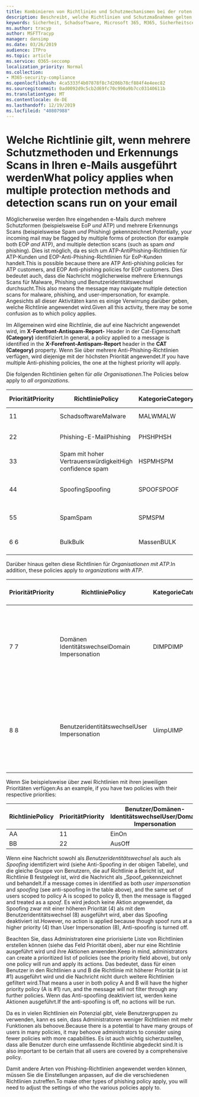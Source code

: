 ```yaml
---
title: Kombinieren von Richtlinien und Schutzmechanismen bei der roten Kennzeichnung von e-Mails
description: Beschreibt, welche Richtlinien und Schutzmaßnahmen gelten, wenn e-Mail-Nachrichten mehrere Schutzmaßnahmen treffen und von mehreren Erkennungs Formen gescannt werden. Welche Richtlinien gelten und welche Aktionen ausgeführt werden sollen, wenn e-Mail-Nachrichten als Schadsoftware, Spam, vertrauenswürdiger Spam, Phishing und Massen von EoP und/oder ATP gekennzeichnet sind.
keywords: Sicherheit, Schadsoftware, Microsoft 365, M365, Sicherheitscenter, ATP, Microsoft Defender ATP, Office 365 ATP, Azure ATP
ms.author: tracyp
author: MSFTTracyp
manager: dansimp
ms.date: 03/26/2019
audience: ITPro
ms.topic: article
ms.service: O365-seccomp
localization_priority: Normal
ms.collection:
- M365-security-compliance
ms.openlocfilehash: 4ca5333f4b07878f8c7d206b78cf884f4e4eec82
ms.sourcegitcommit: 0ad0092d9c5cb2d69fc70c990a9b7cc03140611b
ms.translationtype: MT
ms.contentlocale: de-DE
ms.lasthandoff: 12/19/2019
ms.locfileid: "40807988"
---
```

# <a name="what-policy-applies-when-multiple-protection-methods-and-detection-scans-run-on-your-email"></a><span data-ttu-id="af695-105">Welche Richtlinie gilt, wenn mehrere Schutzmethoden und Erkennungs Scans in Ihren e-Mails ausgeführt werden</span><span class="sxs-lookup"><span data-stu-id="af695-105">What policy applies when multiple protection methods and detection scans run on your email</span></span>

<span data-ttu-id="af695-106">Möglicherweise werden Ihre eingehenden e-Mails durch mehrere Schutzformen (beispielsweise EoP *und* ATP) und mehrere Erkennungs Scans (beispielsweise Spam *und* Phishing) gekennzeichnet.</span><span class="sxs-lookup"><span data-stu-id="af695-106">Potentially, your incoming mail may be flagged by multiple forms of protection (for example both EOP *and* ATP), and multiple detection scans (such as spam *and* phishing).</span></span> <span data-ttu-id="af695-107">Dies ist möglich, da es sich um ATP-AntiPhishing-Richtlinien für ATP-Kunden und EOP-Anti-Phishing-Richtlinien für EoP-Kunden handelt.</span><span class="sxs-lookup"><span data-stu-id="af695-107">This is possible because there are ATP Anti-phishing policies for ATP customers, and EOP Anti-phishing policies for EOP customers.</span></span> <span data-ttu-id="af695-108">Dies bedeutet auch, dass die Nachricht möglicherweise mehrere Erkennungs Scans für Malware, Phishing und Benutzeridentitätswechsel durchsucht.</span><span class="sxs-lookup"><span data-stu-id="af695-108">This also means the message may navigate multiple detection scans for malware, phishing, and user-impersonation, for example.</span></span> <span data-ttu-id="af695-109">Angesichts all dieser Aktivitäten kann es einige Verwirrung darüber geben, welche Richtlinie angewendet wird.</span><span class="sxs-lookup"><span data-stu-id="af695-109">Given all this activity, there may be some confusion as to which policy applies.</span></span>

<span data-ttu-id="af695-110">Im Allgemeinen wird eine Richtlinie, die auf eine Nachricht angewendet wird, im **X-Forefront-Antispam-Report-** Header in der Cat-Eigenschaft **(Category)** identifiziert.</span><span class="sxs-lookup"><span data-stu-id="af695-110">In general, a policy applied to a message is identified in the **X-Forefront-Antispam-Report** header in the **CAT (Category)** property.</span></span> <span data-ttu-id="af695-111">Wenn Sie über mehrere Anti-Phishing-Richtlinien verfügen, wird diejenige mit der höchsten Priorität angewendet.</span><span class="sxs-lookup"><span data-stu-id="af695-111">If you have multiple Anti-phishing policies, the one at the highest priority will apply.</span></span>

<span data-ttu-id="af695-112">Die folgenden Richtlinien gelten für _alle Organisationen_.</span><span class="sxs-lookup"><span data-stu-id="af695-112">The Policies below apply to _all organizations_.</span></span>

|<span data-ttu-id="af695-113">Priorität</span><span class="sxs-lookup"><span data-stu-id="af695-113">Priority</span></span> |<span data-ttu-id="af695-114">Richtlinie</span><span class="sxs-lookup"><span data-stu-id="af695-114">Policy</span></span>  |<span data-ttu-id="af695-115">Kategorie</span><span class="sxs-lookup"><span data-stu-id="af695-115">Category</span></span>  |<span data-ttu-id="af695-116">Wo verwaltet</span><span class="sxs-lookup"><span data-stu-id="af695-116">Where Managed</span></span> |
|---------|---------|---------|---------|
|<span data-ttu-id="af695-117">1</span><span class="sxs-lookup"><span data-stu-id="af695-117">1</span></span>     | <span data-ttu-id="af695-118">Schadsoftware</span><span class="sxs-lookup"><span data-stu-id="af695-118">Malware</span></span>      | <span data-ttu-id="af695-119">MALW</span><span class="sxs-lookup"><span data-stu-id="af695-119">MALW</span></span>      | <span data-ttu-id="af695-120">Schadsoftware-Richtlinie</span><span class="sxs-lookup"><span data-stu-id="af695-120">Malware policy</span></span>   |
|<span data-ttu-id="af695-121">2</span><span class="sxs-lookup"><span data-stu-id="af695-121">2</span></span>     | <span data-ttu-id="af695-122">Phishing-E-Mail</span><span class="sxs-lookup"><span data-stu-id="af695-122">Phishing</span></span>     | <span data-ttu-id="af695-123">PHSH</span><span class="sxs-lookup"><span data-stu-id="af695-123">PHSH</span></span>     | <span data-ttu-id="af695-124">Konfigurieren von Spamfilterrichtlinien</span><span class="sxs-lookup"><span data-stu-id="af695-124">Configure your spam filter policies</span></span>     |
|<span data-ttu-id="af695-125">3</span><span class="sxs-lookup"><span data-stu-id="af695-125">3</span></span>     | <span data-ttu-id="af695-126">Spam mit hoher Vertrauenswürdigkeit</span><span class="sxs-lookup"><span data-stu-id="af695-126">High confidence spam</span></span>      | <span data-ttu-id="af695-127">HSPM</span><span class="sxs-lookup"><span data-stu-id="af695-127">HSPM</span></span>        | <span data-ttu-id="af695-128">Konfigurieren von Spamfilterrichtlinien</span><span class="sxs-lookup"><span data-stu-id="af695-128">Configure your spam filter policies</span></span>        |
|<span data-ttu-id="af695-129">4</span><span class="sxs-lookup"><span data-stu-id="af695-129">4</span></span>     | <span data-ttu-id="af695-130">Spoofing</span><span class="sxs-lookup"><span data-stu-id="af695-130">Spoofing</span></span>        | <span data-ttu-id="af695-131">SPOOF</span><span class="sxs-lookup"><span data-stu-id="af695-131">SPOOF</span></span>        | <span data-ttu-id="af695-132">Anti-Phishing-Richtlinie, spoof Intelligence</span><span class="sxs-lookup"><span data-stu-id="af695-132">Anti-phishing policy, spoof intelligence</span></span>        |
|<span data-ttu-id="af695-133">5</span><span class="sxs-lookup"><span data-stu-id="af695-133">5</span></span>     | <span data-ttu-id="af695-134">Spam</span><span class="sxs-lookup"><span data-stu-id="af695-134">Spam</span></span>         | <span data-ttu-id="af695-135">SPM</span><span class="sxs-lookup"><span data-stu-id="af695-135">SPM</span></span>         | <span data-ttu-id="af695-136">Konfigurieren von Spamfilterrichtlinien</span><span class="sxs-lookup"><span data-stu-id="af695-136">Configure your spam filter policies</span></span>         |
|<span data-ttu-id="af695-137">6 </span><span class="sxs-lookup"><span data-stu-id="af695-137">6</span></span>     | <span data-ttu-id="af695-138">Bulk</span><span class="sxs-lookup"><span data-stu-id="af695-138">Bulk</span></span>         | <span data-ttu-id="af695-139">Massen</span><span class="sxs-lookup"><span data-stu-id="af695-139">BULK</span></span>        | <span data-ttu-id="af695-140">Konfigurieren von Spamfilterrichtlinien</span><span class="sxs-lookup"><span data-stu-id="af695-140">Configure your spam filter policies</span></span>         |

<span data-ttu-id="af695-141">Darüber hinaus gelten diese Richtlinien für _Organisationen mit ATP_.</span><span class="sxs-lookup"><span data-stu-id="af695-141">In addition, these policies apply to _organizations with ATP_.</span></span>

|<span data-ttu-id="af695-142">Priorität</span><span class="sxs-lookup"><span data-stu-id="af695-142">Priority</span></span> |<span data-ttu-id="af695-143">Richtlinie</span><span class="sxs-lookup"><span data-stu-id="af695-143">Policy</span></span>  |<span data-ttu-id="af695-144">Kategorie</span><span class="sxs-lookup"><span data-stu-id="af695-144">Category</span></span>  |<span data-ttu-id="af695-145">Wo verwaltet</span><span class="sxs-lookup"><span data-stu-id="af695-145">Where Managed</span></span> |
|---------|---------|---------|---------|
|<span data-ttu-id="af695-146">7 </span><span class="sxs-lookup"><span data-stu-id="af695-146">7</span></span>     | <span data-ttu-id="af695-147">Domänen Identitätswechsel</span><span class="sxs-lookup"><span data-stu-id="af695-147">Domain Impersonation</span></span>         | <span data-ttu-id="af695-148">DIMP</span><span class="sxs-lookup"><span data-stu-id="af695-148">DIMP</span></span>         | <span data-ttu-id="af695-149">Einrichten von Office 365 ATP-Richtlinien für Anti-Phishing und Anti-Phishing</span><span class="sxs-lookup"><span data-stu-id="af695-149">Set up Office 365 ATP anti-phishing and anti-phishing policies</span></span>        |
|<span data-ttu-id="af695-150">8 </span><span class="sxs-lookup"><span data-stu-id="af695-150">8</span></span>     | <span data-ttu-id="af695-151">Benutzeridentitätswechsel</span><span class="sxs-lookup"><span data-stu-id="af695-151">User Impersonation</span></span>        | <span data-ttu-id="af695-152">Uimp</span><span class="sxs-lookup"><span data-stu-id="af695-152">UIMP</span></span>         | <span data-ttu-id="af695-153">Einrichten von Office 365 ATP-Richtlinien für Anti-Phishing und Anti-Phishing</span><span class="sxs-lookup"><span data-stu-id="af695-153">Set up Office 365 ATP anti-phishing and anti-phishing policies</span></span>         |

<span data-ttu-id="af695-154">Wenn Sie beispielsweise über zwei Richtlinien mit ihren jeweiligen Prioritäten verfügen:</span><span class="sxs-lookup"><span data-stu-id="af695-154">As an example, if you have two policies with their respective priorities:</span></span>

|<span data-ttu-id="af695-155">Richtlinie</span><span class="sxs-lookup"><span data-stu-id="af695-155">Policy</span></span>  |<span data-ttu-id="af695-156">Priorität</span><span class="sxs-lookup"><span data-stu-id="af695-156">Priority</span></span>  |<span data-ttu-id="af695-157">Benutzer/Domänen-Identitätswechsel</span><span class="sxs-lookup"><span data-stu-id="af695-157">User/Domain Impersonation</span></span>  |<span data-ttu-id="af695-158">Anti-Spoofing</span><span class="sxs-lookup"><span data-stu-id="af695-158">Anti-spoofing</span></span>  |
|---------|---------|---------|---------|
|<span data-ttu-id="af695-159">A</span><span class="sxs-lookup"><span data-stu-id="af695-159">A</span></span>     | <span data-ttu-id="af695-160">1</span><span class="sxs-lookup"><span data-stu-id="af695-160">1</span></span>        | <span data-ttu-id="af695-161">Ein</span><span class="sxs-lookup"><span data-stu-id="af695-161">On</span></span>        |<span data-ttu-id="af695-162">Aus</span><span class="sxs-lookup"><span data-stu-id="af695-162">Off</span></span>         |
|<span data-ttu-id="af695-163">B</span><span class="sxs-lookup"><span data-stu-id="af695-163">B</span></span>     | <span data-ttu-id="af695-164">2</span><span class="sxs-lookup"><span data-stu-id="af695-164">2</span></span>        | <span data-ttu-id="af695-165">Aus</span><span class="sxs-lookup"><span data-stu-id="af695-165">Off</span></span>        | <span data-ttu-id="af695-166">Ein</span><span class="sxs-lookup"><span data-stu-id="af695-166">On</span></span>        |

<span data-ttu-id="af695-167">Wenn eine Nachricht sowohl als _Benutzeridentitätswechsel_ als auch als _Spoofing_ identifiziert wird (siehe Anti-Spoofing in der obigen Tabelle), und die gleiche Gruppe von Benutzern, die auf Richtlinie a Bericht ist, auf Richtlinie B festgelegt ist, wird die Nachricht als _Spoof_gekennzeichnet und behandelt.</span><span class="sxs-lookup"><span data-stu-id="af695-167">If a message comes in identified as both _user impersonation_ and _spoofing_ (see anti-spoofing in the table above), and the same set of users scoped to policy A is scoped to policy B, then the message is flagged and treated as a _spoof_.</span></span> <span data-ttu-id="af695-168">Es wird jedoch keine Aktion angewendet, da Spoofing zwar mit einer höheren Priorität (4) als mit dem Benutzeridentitätswechsel (8) ausgeführt wird, aber das Spoofing deaktiviert ist.</span><span class="sxs-lookup"><span data-stu-id="af695-168">However, no action is applied because though spoof runs at a higher priority (4) than User Impersonation (8), Anti-spoofing is turned off.</span></span>

<span data-ttu-id="af695-169">Beachten Sie, dass Administratoren eine priorisierte Liste von Richtlinien erstellen können (siehe das Feld Priorität oben), aber nur eine Richtlinie ausgeführt wird und ihre Aktionen anwenden.</span><span class="sxs-lookup"><span data-stu-id="af695-169">Keep in mind, administrators can create a prioritized list of policies (see the priority field above), but only one policy will run and apply its actions.</span></span> <span data-ttu-id="af695-170">Das bedeutet, dass für einen Benutzer in den Richtlinien a und B die Richtlinie mit höherer Priorität (a ist #1) ausgeführt wird und die Nachricht nicht durch weitere Richtlinien gefiltert wird.</span><span class="sxs-lookup"><span data-stu-id="af695-170">That means a user in both policy A and B will have the higher priority policy (A is #1) run, and the message will not filter through any further policies.</span></span> <span data-ttu-id="af695-171">Wenn das Anti-spoofiing deaktiviert ist, werden keine Aktionen ausgeführt.</span><span class="sxs-lookup"><span data-stu-id="af695-171">If the anti-spoofiing is off, no actions will be run.</span></span>

<span data-ttu-id="af695-172">Da es in vielen Richtlinien ein Potenzial gibt, viele Benutzergruppen zu verwenden, kann es sein, dass Administratoren weniger Richtlinien mit mehr Funktionen als behoove.</span><span class="sxs-lookup"><span data-stu-id="af695-172">Because there is a potential to have many groups of users in many policies, it may behoove administrators to consider using fewer policies with more capabilities.</span></span> <span data-ttu-id="af695-173">Es ist auch wichtig sicherzustellen, dass alle Benutzer durch eine umfassende Richtlinie abgedeckt sind.</span><span class="sxs-lookup"><span data-stu-id="af695-173">It is also important to be certain that all users are covered by a comprehensive policy.</span></span>

<span data-ttu-id="af695-174">Damit andere Arten von Phishing-Richtlinien angewendet werden können, müssen Sie die Einstellungen anpassen, auf die die verschiedenen Richtlinien zutreffen.</span><span class="sxs-lookup"><span data-stu-id="af695-174">To make other types of phishing policy apply, you will need to adjust the settings of who the various policies apply to.</span></span>




